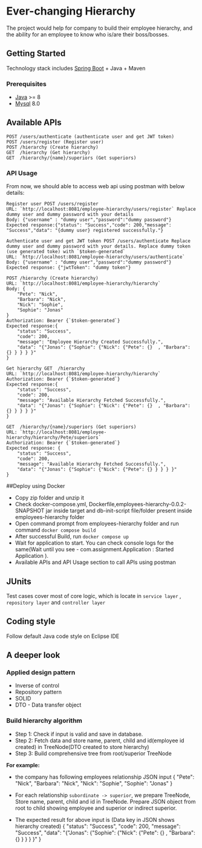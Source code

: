 # Ever-changing Hierarchy

The project would help for company to build their employee hierarchy, and the ability for an employee to know who is/are their boss/bosses.

## Getting Started

Technology stack includes [Spring Boot](https://spring.io/projects/spring-boot) + Java + Maven

### Prerequisites
- [Java](https://www.oracle.com/technetworkk/java/javase/downloads/jdk8-downloads-2133151.html) >= 8
- [Mysql](https://dev.mysql.com/doc/mysql-installation-excerpt/8.0/en/) 8.0

## Available APIs
```
POST /users/authenticate (authenticate user and get JWT token)
POST /users/register (Register user)
POST /hierarchy (Create hierarchy)
GET  /hierarchy (Get hierarchy)
GET  /hierarchy/{name}/superiors (Get superiors)
```

### API Usage

From now, we should able to access web api using postman with below details:

```
Register user POST /users/register
URL: `http://localhost:8081/employee-hierarchy/users/register` Replace dummy user and dummy password with your details
Body: {"username" : "dummy user","password":"dummy password"}
Expected response:{"status": "Success","code": 200,"message": "Success","data": "{dummy user} registered successfully."}

Authenticate user and get JWT token POST /users/authenticate Replace dummy user and dummy password with your details. Replace dummy token (use generated toke) with `$token-generated`
URL: `http://localhost:8081/employee-hierarchy/users/authenticate`
Body: {"username" : "dummy user","password":"dummy password"}
Expected response: {"jwtToken": "dummy token"}

POST /hierarchy (Create hierarchy)
URL: `http://localhost:8081/employee-hierarchy/hierarchy`
Body: {
	"Pete": "Nick",
	"Barbara": "Nick",
	"Nick": "Sophie",
	"Sophie": "Jonas"
}
Authorization: Bearer {`$token-generated`}
Expected response:{
    "status": "Success",
    "code": 200,
    "message": "Employee Hierarchy Created Successfully.",
    "data": "{"Jonas": {"Sophie": {"Nick": {"Pete": {}  , "Barbara": {} } } } }"
}

Get hierarchy GET  /hierarchy 
URL: `http://localhost:8081/employee-hierarchy/hierarchy`
Authorization: Bearer {`$token-generated`}
Expected response:{
    "status": "Success",
    "code": 200,
    "message": "Available Hierarchy Fetched Successfully.",
    "data": "{"Jonas": {"Sophie": {"Nick": {"Pete": {}  , "Barbara": {} } } } }"
}

GET  /hierarchy/{name}/superiors (Get superiors)
URL: `http://localhost:8081/employee-hierarchy/hierarchy/Pete/superiors`
Authorization: Bearer {`$token-generated`}
Expected response: {
    "status": "Success",
    "code": 200,
    "message": "Available Hierarchy Fetched Successfully.",
    "data": "{"Jonas": {"Sophie": {"Nick": {"Pete": {} } } } }"
}
```
##Deploy using Docker
- Copy zip folder and unzip it
- Check docker-compose.yml, Dockerfile,employees-hierarchy-0.0.2-SNAPSHOT jar inside target and db-init-script file/folder present inside employees-hierarchy folder
- Open command prompt from employees-hierarchy folder and run command `docker compose build` 
- After successful Build, run `docker compose up`
- Wait for application to start. You can check console logs for the same(Wait until you see - com.assignment.Application               : Started Application ).
- Available APIs and API Usage section to call APIs using postman

## JUnits
Test cases cover most of core logic, which is locate in `service layer` , `repository layer` and `controller layer`

## Coding style
Follow default Java code style on Eclipse IDE


## A deeper look

### Applied design pattern
- Inverse of control
- Repository pattern
- SOLID
- DTO - Data transfer object

### Build hierarchy algorithm
- Step 1: Check if input is valid and save in database.
- Step 2: Fetch data and store name, parent, child and id(employee id created) in TreeNode(DTO created to store hierarchy)
- Step 3: Build comprehensive tree from root/superior TreeNode

**For example:** 
- the company has following employees relationship
JSON input
{
	"Pete": "Nick",
	"Barbara": "Nick",
	"Nick": "Sophie",
	"Sophie": "Jonas"
}
- For each relationship `subordinate -> superior`, we prepare TreeNode, Store name, parent, child and id in TreeNode. Prepare JSON object from root to child showing employee and superior or indirect superior. 

- The expected result for above input is (Data key in JSON shows hierarchy created) 
{
    "status": "Success",
    "code": 200,
    "message": "Success",
    "data": "{"Jonas": {"Sophie": {"Nick": {"Pete": {}  , "Barbara": {} } } } }"
}
